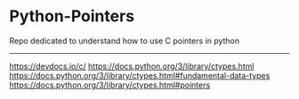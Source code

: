 # Python-Pointers
Repo dedicated to understand how to use C pointers in python

_______________

https://devdocs.io/c/
https://docs.python.org/3/library/ctypes.html
https://docs.python.org/3/library/ctypes.html#fundamental-data-types
https://docs.python.org/3/library/ctypes.html#pointers
